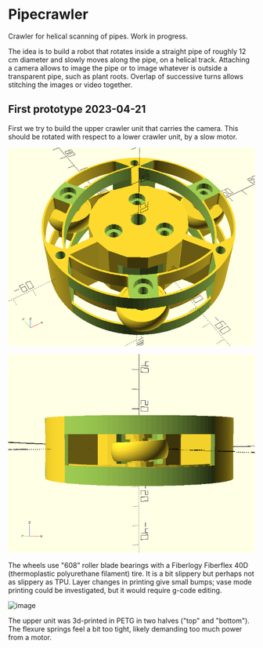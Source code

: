 # Pipecrawler
Crawler for helical scanning of pipes. Work in progress.

The idea is to build a robot that rotates inside a straight pipe of roughly 12 cm diameter and slowly moves along the pipe, on a helical track. Attaching a camera allows to image the pipe or to image whatever is outside a transparent pipe, such as plant roots. Overlap of successive turns allows stitching the images or video together.

## First prototype 2023-04-21

First we try to build the upper crawler unit that carries the camera. This should be rotated with respect to a lower crawler unit, by a slow motor.

![image description](crawler1.png)

![image description](crawler2.png)

The wheels use "608" roller blade bearings with a Fiberlogy Fiberflex 40D (thermoplastic polyurethane filament) tire. It is a bit slippery but perhaps not as slippery as TPU. Layer changes in printing give small bumps; vase mode printing could be investigated, but it would require g-code editing.

![image](https://user-images.githubusercontent.com/60920087/233575127-6ddb9166-6b72-4d2e-974e-c1c463e9f9bc.png)

The upper unit was 3d-printed in PETG in two halves ("top" and "bottom"). The flexure springs feel a bit too tight, likely demanding too much power from a motor.
